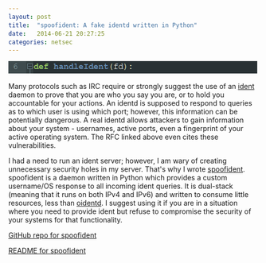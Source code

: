 ```yaml
---
layout: post
title:  "spoofident: A fake identd written in Python"
date:   2014-06-21 20:27:25
categories: netsec
---
```


![The workhorse function of spoofident](/images/spoofident.png)

Many protocols such as IRC require or strongly suggest the use of an [ident](http://tools.ietf.org/html/rfc1413) daemon to prove that you are who you say you are, or to hold you accountable for your actions. An identd is supposed to respond to queries as to which user is using which port; however, this information can be potentially dangerous. A real identd allows attackers to gain information about your system - usernames, active ports, even a fingerprint of your active operating system. The RFC linked above even cites these vulnerabilities.

I had a need to run an ident server; however, I am wary of creating unnecessary security holes in my server. That's why I wrote [spoofident](https://github.com/flotwig/spoofident). spoofident is a daemon written in Python which provides a custom username/OS response to all incoming ident queries. It is dual-stack (meaning that it runs on both IPv4 and IPv6) and written to consume little resources, less than [oidentd](http://en.wikipedia.org/wiki/Oidentd). I suggest using it if you are in a situation where you need to provide ident but refuse to compromise the security of your systems for that functionality.

[GitHub repo for spoofident](https://github.com/flotwig/spoofident)

[README for spoofident](https://github.com/flotwig/spoofident/blob/master/README.md)